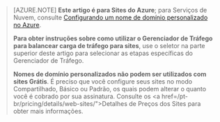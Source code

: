 ﻿> [AZURE.NOTE] **Este artigo é para Sites do Azure**; para Serviços de Nuvem, consulte <a href="/pt-br/develop/net/common-tasks/custom-dns/">Configurando um nome de domínio personalizado no Azure</a>.
>
> **Para obter instruções sobre como utilizar o Gerenciador de Tráfego para balancear carga de tráfego para sites**, use o seletor na parte superior deste artigo para selecionar as etapas específicas do Gerenciador de Tráfego.
>
> **Nomes de domínio personalizados não podem ser utilizados com sites Grátis**. É preciso que você configure seus sites no modo Compartilhado, Básico ou Padrão, os quais podem alterar o quanto você é cobrado por sua assinatura. Consulte os <a href=/pt-br/pricing/details/web-sites/">Detalhes de Preços dos Sites</a> para obter mais informações.
<!--HONumber=42-->
